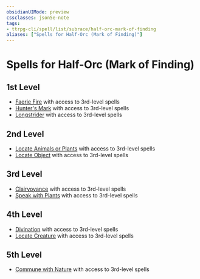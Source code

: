 ```yaml
---
obsidianUIMode: preview
cssclasses: json5e-note
tags:
- ttrpg-cli/spell/list/subrace/half-orc-mark-of-finding
aliases: ["Spells for Half-Orc (Mark of Finding)"]
---
```

# Spells for Half-Orc (Mark of Finding)

## 1st Level

- [Faerie Fire](Misc%20Files/CLI/compendium/spells/faerie-fire-xphb.md "XPHB") with access to 3rd-level spells
- [Hunter's Mark](Misc%20Files/CLI/compendium/spells/hunters-mark-xphb.md "XPHB") with access to 3rd-level spells
- [Longstrider](Misc%20Files/CLI/compendium/spells/longstrider-xphb.md "XPHB") with access to 3rd-level spells

## 2nd Level

- [Locate Animals or Plants](Misc%20Files/CLI/compendium/spells/locate-animals-or-plants-xphb.md "XPHB") with access to 3rd-level spells
- [Locate Object](Misc%20Files/CLI/compendium/spells/locate-object-xphb.md "XPHB") with access to 3rd-level spells

## 3rd Level

- [Clairvoyance](Misc%20Files/CLI/compendium/spells/clairvoyance-xphb.md "XPHB") with access to 3rd-level spells
- [Speak with Plants](Misc%20Files/CLI/compendium/spells/speak-with-plants-xphb.md "XPHB") with access to 3rd-level spells

## 4th Level

- [Divination](Misc%20Files/CLI/compendium/spells/divination-xphb.md "XPHB") with access to 3rd-level spells
- [Locate Creature](Misc%20Files/CLI/compendium/spells/locate-creature-xphb.md "XPHB") with access to 3rd-level spells

## 5th Level

- [Commune with Nature](Misc%20Files/CLI/compendium/spells/commune-with-nature-xphb.md "XPHB") with access to 3rd-level spells